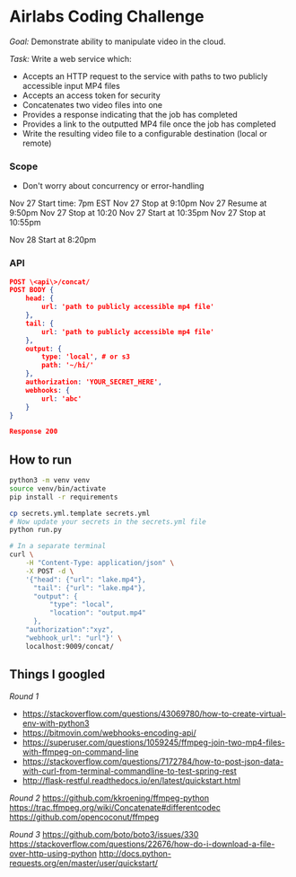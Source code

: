 # Airlabs Coding Challenge

*Goal:* Demonstrate ability to manipulate video in the cloud.

*Task:*
Write a web service which:
- Accepts an HTTP request to the service with paths to two publicly accessible input MP4 files
- Accepts an access token for security
- Concatenates two video files into one
- Provides a response indicating that the job has completed
- Provides a link to the outputted MP4 file once the job has completed
- Write the resulting video file to a configurable destination (local or remote)

### Scope
- Don't worry about concurrency or error-handling

Nov 27 Start time: 7pm EST
Nov 27 Stop at 9:10pm
Nov 27 Resume at 9:50pm
Nov 27 Stop at 10:20
Nov 27 Start at 10:35pm
Nov 27 Stop at 10:55pm

Nov 28 Start at 8:20pm


### API
```json
POST \<api\>/concat/
POST BODY {
    head: {
        url: 'path to publicly accessible mp4 file'
    },
    tail: {
        url: 'path to publicly accessible mp4 file'
    },
    output: {
        type: 'local', # or s3
        path: '~/hi/'
    },
    authorization: 'YOUR_SECRET_HERE',
    webhooks: {
        url: 'abc'
    }
}

Response 200
```

## How to run

```sh
python3 -m venv venv
source venv/bin/activate
pip install -r requirements

cp secrets.yml.template secrets.yml
# Now update your secrets in the secrets.yml file
python run.py

# In a separate terminal
curl \
    -H "Content-Type: application/json" \
    -X POST -d \
    '{"head": {"url": "lake.mp4"}, 
      "tail": {"url": "lake.mp4"}, 
      "output": { 
          "type": "local", 
          "location": "output.mp4" 
      },
    "authorization":"xyz",
    "webhook_url": "url"}' \
    localhost:9009/concat/
```



## Things I googled
*Round 1*
* https://stackoverflow.com/questions/43069780/how-to-create-virtual-env-with-python3
* https://bitmovin.com/webhooks-encoding-api/
* https://superuser.com/questions/1059245/ffmpeg-join-two-mp4-files-with-ffmpeg-on-command-line
* https://stackoverflow.com/questions/7172784/how-to-post-json-data-with-curl-from-terminal-commandline-to-test-spring-rest
* http://flask-restful.readthedocs.io/en/latest/quickstart.html


*Round 2*
https://github.com/kkroening/ffmpeg-python
https://trac.ffmpeg.org/wiki/Concatenate#differentcodec
https://github.com/opencoconut/ffmpeg

*Round 3*
https://github.com/boto/boto3/issues/330
https://stackoverflow.com/questions/22676/how-do-i-download-a-file-over-http-using-python
http://docs.python-requests.org/en/master/user/quickstart/